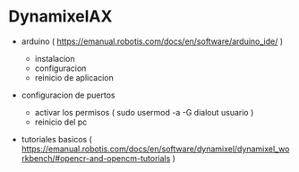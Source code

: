 # DynamixelAX

- arduino ( https://emanual.robotis.com/docs/en/software/arduino_ide/ )

  - instalacion
  - configuracion
  - reinicio de aplicacion

- configuracion de puertos

  - activar los permisos ( sudo usermod -a -G dialout usuario )
  - reinicio del pc

- tutoriales basicos ( https://emanual.robotis.com/docs/en/software/dynamixel/dynamixel_workbench/#opencr-and-opencm-tutorials )
